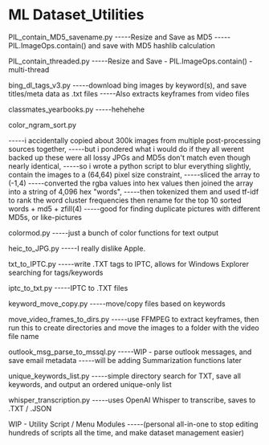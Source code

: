 # ML Dataset_Utilities

PIL_contain_MD5_savename.py
-----Resize and Save as MD5
-----PIL.ImageOps.contain()  and save with MD5 hashlib calculation

PIL_contain_threaded.py
-----Resize and Save - PIL.ImageOps.contain() - multi-thread
  
bing_dl_tags_v3.py
-----download bing images by keyword(s), and save titles/meta data as .txt files
-----Also extracts keyframes from video files
  
classmates_yearbooks.py
-----hehehehe

color_ngram_sort.py

-----i accidentally copied about 300k images from multiple post-processing sources together, 
-----but i pondered what i would do if they all werent backed up these were all lossy JPGs and MD5s don't match even though nearly identical, 
-----so i wrote a python script to blur everything slightly, contain the images to a (64,64) pixel size constraint, 
-----sliced the array to (-1,4)
-----converted the rgba values into hex values then joined the array into a string of 4,096 hex "words", 
-----then tokenized them and used tf-idf to rank the word cluster frequencies then rename for the top 10 sorted words + md5 + zfill(4)
-----good for finding duplicate pictures with different MD5s, or like-pictures

colormod.py
-----just a bunch of color functions for text output

heic_to_JPG.py
-----I really dislike Apple.

txt_to_IPTC.py
-----write .TXT tags to IPTC, allows for Windows Explorer searching for tags/keywords
  
iptc_to_txt.py
-----IPTC to .TXT files

keyword_move_copy.py
-----move/copy files based on keywords

move_video_frames_to_dirs.py
-----use FFMPEG to extract keyframes, then run this to create directories and move the images to a folder with the video file name

outlook_msg_parse_to_mssql.py
-----WIP - parse outlook messages, and save email metadata
-----will be adding Summarization functions later

unique_keywords_list.py
-----simple directory search for TXT, save all keywords, and output an ordered unique-only list

whisper_transcription.py
-----uses OpenAI Whisper to transcribe, saves to .TXT / .JSON


WIP - Utility Script / Menu Modules 
-----(personal all-in-one to stop editing hundreds of scripts all the time, and make dataset management easier)
